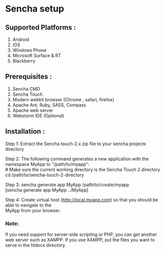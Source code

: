 # Sencha setup

## Supported Platforms :
1. Android
2. IOS
3. Windows Phone
4. Microsoft Surface & RT
5. Blackberry

## Prerequisites :
1. Sencha CMD
2. Sencha Touch
3. Modern webkit browser (Chrome , safari, firefox)
4. Apache Ant, Ruby, SASS, Compass
5. Apache web server
6. Webstorm IDE (Optional)

## Installation :

   Step 1: Extract the Sencha touch-2.x zip file to your sencha projects directory

   Step 2: The following command generates a new application with the namespace  MyApp  to
                  "/path/to/myapp":    
                 #  Make sure the current working directory is the Sencha Touch 2 directory	
                 cd /path/to/sencha-touch-2-directory

   Step 3:  sencha generate app MyApp /path/to/create/myapp  
                 [sencha generate app MyApp ../MyApp]

   Step 4: Create virtual host (http://local.myapp.com) so that you should be able to navigate to the                                  
                MyApp  from your browser.


### Note:
If you need support for server-side scripting or PHP, you can get another web server such as XAMPP. If you use XAMPP, put the files you want to serve in the htdocs directory.